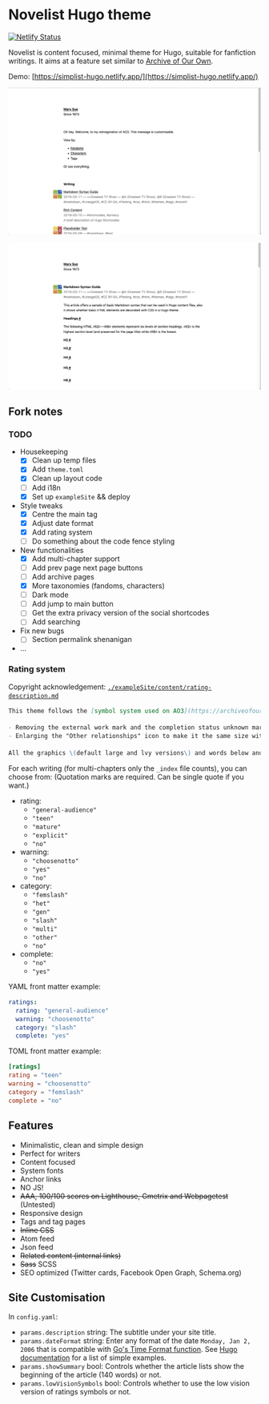 # Novelist Hugo theme

[![Netlify Status](https://api.netlify.com/api/v1/badges/87c7da96-8f24-4277-bb4d-6202b039ebdc/deploy-status)](https://app.netlify.com/sites/hugo-novelist/deploys)

Novelist is content focused, minimal theme for Hugo, suitable for fanfiction writings. It aims at a feature set similar to [Archive of Our Own](https://archiveofourown.org/).

Demo: [https://simplist-hugo.netlify.app/](https://simplist-hugo.netlify.app/)

![Theme screenshot](screenshot1.png)

![Theme screenshot](screenshot2.png)

## Fork notes

### TODO

- Housekeeping
    + [x] Clean up temp files
    + [x] Add `theme.toml`
    + [x] Clean up layout code
    + [ ] Add i18n
    + [x] Set up `exampleSite` \&\& deploy
- Style tweaks
    + [x] Centre the main tag
    + [x] Adjust date format
    + [x] Add rating system
    + [ ] Do something about the code fence styling
- New functionalities
    + [x] Add multi-chapter support
    + [ ] Add prev page next page buttons
    + [ ] Add archive pages
    + [x] More taxonomies \(fandoms, characters\)
    + [ ] Dark mode
    + [ ] Add jump to main button
    + [ ] Get the extra privacy version of the social shortcodes
    + [ ] Add searching
- Fix new bugs
    + [ ] Section permalink shenanigan
- ...

### Rating system

Copyright acknowledgement: [`./exampleSite/content/rating-description.md`](https://github.com/loikein/hugo-novelist/blob/main/exampleSite/content/rating-description.md)

```md
This theme follows the [symbol system used on AO3](https://archiveofourown.org/help/symbols-key.html), with the following changes:

- Removing the external work mark and the completion status unknown mark \(because presumably all the works that you post here are your originals, and you know whether they are completed or not\);
- Enlarging the "Other relationships" icon to make it the same size with others.

All the graphics \(default large and lvy versions\) and words below and within all tagging areas were taken from the [otwarchive repository](https://github.com/otwcode/otwarchive/), used under GNU General Public License v2.0. All rights reserved by the Organization for Transformative Works.
```

For each writing \(for multi-chapters only the `_index` file counts\), you can choose from: \(Quotation marks are required. Can be single quote if you want.\)

- rating:
    + `"general-audience"`
    + `"teen"`
    + `"mature"`
    + `"explicit"`
    + `"no"`
- warning: 
    + `"choosenotto"`
    + `"yes"`
    + `"no"`
- category:
    + `"femslash"`
    + `"het"`
    + `"gen"`
    + `"slash"`
    + `"multi"`
    + `"other"`
    + `"no"`
- complete:
    + `"no"`
    + `"yes"`

YAML front matter example:

```yaml
ratings:
  rating: "general-audience"
  warning: "choosenotto"
  category: "slash"
  complete: "yes"
```

TOML front matter example:

```toml
[ratings]
rating = "teen"
warning = "choosenotto"
category = "femslash"
complete = "no"
```

## Features

- Minimalistic, clean and simple design
- Perfect for writers
- Content focused
- System fonts
- Anchor links
- NO JS!
- ~~AAA, 100/100 scores on Lighthouse, Gmetrix and Webpagetest~~ \(Untested\)
- Responsive design
- Tags and tag pages
- ~~Inline CSS~~
- Atom feed
- Json feed
- ~~Related content (internal links)~~
- ~~Sass~~ SCSS
- SEO optimized (Twitter cards, Facebook Open Graph, Schema.org)

## Site Customisation

In `config.yaml`:

- `params.description` string: The subtitle under your site title.
- `params.dateFormat` string: Enter any format of the date `Monday, Jan 2, 2006` that is compatible with [Go's Time Format function](https://pkg.go.dev/time#example-Time.Format). See [Hugo documentation](https://gohugo.io/functions/format/#hugo-date-and-time-templating-reference) for a list of simple examples.
- `params.showSummary` bool: Controls whether the article lists show the beginning of the article (140 words) or not.
- `params.lowVisionSymbols` bool: Controls whether to use the low vision version of ratings symbols or not.
